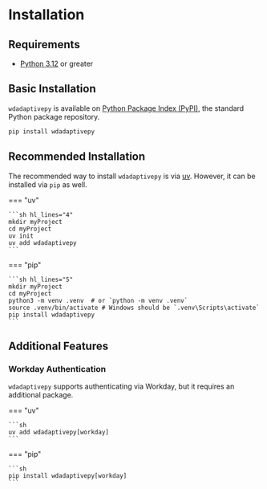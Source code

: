 # Installation

## Requirements

- [Python 3.12](https://docs.python.org/3/whatsnew/3.12.html) or greater

## Basic Installation

`wdadaptivepy` is available on [Python Package Index (PyPI)](https://pypi.org/), the standard Python package repository.

```sh
pip install wdadaptivepy
```

## Recommended Installation

The recommended way to install `wdadaptivepy` is via [uv](https://github.com/astral-sh/uv). However, it can be installed via `pip` as well.

=== "uv"

    ```sh hl_lines="4"
    mkdir myProject
    cd myProject
    uv init
    uv add wdadaptivepy
    ```

=== "pip"

    ```sh hl_lines="5"
    mkdir myProject
    cd myProject
    python3 -m venv .venv  # or `python -m venv .venv`
    source .venv/bin/activate # Windows should be `.venv\Scripts\activate`
    pip install wdadaptivepy
    ```

## Additional Features

### Workday Authentication

`wdadaptivepy` supports authenticating via Workday, but it requires an additional package.

=== "uv"

    ```sh
    uv add wdadaptivepy[workday]
    ```

=== "pip"

    ```sh
    pip install wdadaptivepy[workday]
    ```

